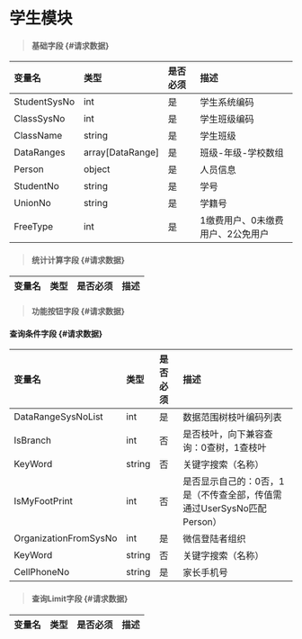 # 学生模块

> #### 基础字段 {#请求数据}

| 变量名 | 类型 | 是否必须 | 描述 |
| :--- | :--- | :--- | :--- |
| StudentSysNo | int | 是 |学生系统编码 |
| ClassSysNo | int | 是 | 学生班级编码 |
| ClassName| string| 是 | 学生班级 |
| DataRanges| array[DataRange]| 是 | 班级-年级-学校数组 |
| Person | object | 是 | 人员信息 |
| StudentNo| string| 是 | 学号 |
| UnionNo| string| 是 | 学籍号 |
| FreeType| int | 是 |1缴费用户、0未缴费用户、2公免用户 |








> #### 统计计算字段 {#请求数据}

| 变量名 | 类型 | 是否必须 | 描述 |
| :--- | :--- | :--- | :--- |


> #### 功能按钮字段 {#请求数据}

#### 查询条件字段 {#请求数据}

| 变量名 | 类型 | 是否必须 | 描述 |
| :--- | :--- | :--- | :--- |
| DataRangeSysNoList | int | 是 | 数据范围树枝叶编码列表 |
| IsBranch | int | 否 | 是否枝叶，向下兼容查询：0查树，1查枝叶 |
| KeyWord | string | 否 | 关键字搜索（名称） |
| IsMyFootPrint | int | 否 | 是否显示自己的：0否，1是（不传查全部，传值需通过UserSysNo匹配Person） |
| OrganizationFromSysNo| int | 是 | 微信登陆者组织 |
| KeyWord | string | 否 | 关键字搜索（名称） |
| CellPhoneNo| string | 是 | 家长手机号 |


> #### 查询Limit字段 {#请求数据}

| 变量名 | 类型 | 是否必须 | 描述 |
| :--- | :--- | :--- | :--- |


